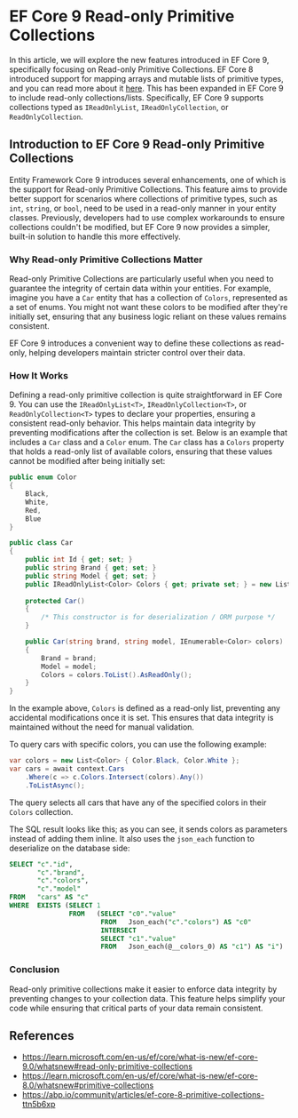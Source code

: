 # EF Core 9 Read-only Primitive Collections

In this article, we will explore the new features introduced in EF Core 9, specifically focusing on Read-only Primitive Collections. EF Core 8 introduced support for mapping arrays and mutable lists of primitive types, and you can read more about it [here](https://abp.io/community/articles/ef-core-8-primitive-collections-ttn5b6xp). This has been expanded in EF Core 9 to include read-only collections/lists. Specifically, EF Core 9 supports collections typed as `IReadOnlyList`, `IReadOnlyCollection`, or `ReadOnlyCollection`.

## Introduction to EF Core 9 Read-only Primitive Collections

Entity Framework Core 9 introduces several enhancements, one of which is the support for Read-only Primitive Collections. This feature aims to provide better support for scenarios where collections of primitive types, such as `int`, `string`, or `bool`, need to be used in a read-only manner in your entity classes. Previously, developers had to use complex workarounds to ensure collections couldn't be modified, but EF Core 9 now provides a simpler, built-in solution to handle this more effectively.

### Why Read-only Primitive Collections Matter

Read-only Primitive Collections are particularly useful when you need to guarantee the integrity of certain data within your entities. For example, imagine you have a `Car` entity that has a collection of `Colors`, represented as a set of enums. You might not want these colors to be modified after they're initially set, ensuring that any business logic reliant on these values remains consistent.

EF Core 9 introduces a convenient way to define these collections as read-only, helping developers maintain stricter control over their data.

### How It Works

Defining a read-only primitive collection is quite straightforward in EF Core 9. You can use the `IReadOnlyList<T>`, `IReadOnlyCollection<T>`, or `ReadOnlyCollection<T>` types to declare your properties, ensuring a consistent read-only behavior. This helps maintain data integrity by preventing modifications after the collection is set. Below is an example that includes a `Car` class and a `Color` enum. The `Car` class has a `Colors` property that holds a read-only list of available colors, ensuring that these values cannot be modified after being initially set:

```csharp
public enum Color
{
    Black,
    White,
    Red,
    Blue
}

public class Car
{
    public int Id { get; set; }
    public string Brand { get; set; }
    public string Model { get; set; }
    public IReadOnlyList<Color> Colors { get; private set; } = new List<Color> { Color.Black, Color.White }.AsReadOnly();
  
    protected Car()
    {
    	/* This constructor is for deserialization / ORM purpose */
    }

    public Car(string brand, string model, IEnumerable<Color> colors)
    {
        Brand = brand;
        Model = model;
        Colors = colors.ToList().AsReadOnly();
    }
}
```

In the example above, `Colors` is defined as a read-only list, preventing any accidental modifications once it is set. This ensures that data integrity is maintained without the need for manual validation.

To query cars with specific colors, you can use the following example:

```csharp
var colors = new List<Color> { Color.Black, Color.White };
var cars = await context.Cars
    .Where(c => c.Colors.Intersect(colors).Any())
    .ToListAsync();
```

The query selects all cars that have any of the specified colors in their `Colors` collection.

The SQL result looks like this; as you can see, it sends colors as parameters instead of adding them inline. It also uses the `json_each` function to deserialize on the database side:

```sql
SELECT "c"."id",
       "c"."brand",
       "c"."colors",
       "c"."model"
FROM   "cars" AS "c"
WHERE  EXISTS (SELECT 1
               FROM   (SELECT "c0"."value"
                       FROM   Json_each("c"."colors") AS "c0"
                       INTERSECT
                       SELECT "c1"."value"
                       FROM   Json_each(@__colors_0) AS "c1") AS "i") 
```

### Conclusion

Read-only primitive collections make it easier to enforce data integrity by preventing changes to your collection data. This feature helps simplify your code while ensuring that critical parts of your data remain consistent.

## References

- https://learn.microsoft.com/en-us/ef/core/what-is-new/ef-core-9.0/whatsnew#read-only-primitive-collections
- https://learn.microsoft.com/en-us/ef/core/what-is-new/ef-core-8.0/whatsnew#primitive-collections
- https://abp.io/community/articles/ef-core-8-primitive-collections-ttn5b6xp
